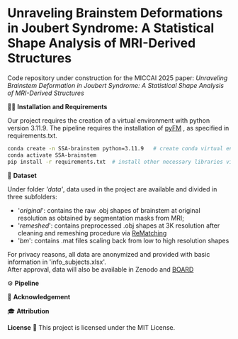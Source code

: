 # Unraveling Brainstem Deformations in Joubert Syndrome: A Statistical Shape Analysis of MRI-Derived Structures


Code repository under construction for the MICCAI 2025 paper: *Unraveling Brainstem Deformation in Joubert Syndrome: A Statistical Shape Analysis of MRI-Derived Structures*


🧑‍💻️ **Installation and Requirements**

Our project requires the creation of a virtual environment with python version 3.11.9. The pipeline requires the installation 
of [pyFM](https://github.com/RobinMagnet/pyFM) , as specified in requirements.txt.

```bash 
conda create -n SSA-brainstem python=3.11.9   # create conda virtual environment
conda activate SSA-brainstem
pip install -r requirements.txt  # install other necessary libraries via pip
```

📝 **Dataset**

Under folder *'data'*, data used in the project are available and divided in three subfolders:

- '*original*': contains the raw .obj shapes of brainstem at original resolution as obtained by segmentation masks from MRI;
- '*remeshed*': contains preprocessed .obj shapes at 3K resolution after cleaning and remeshing procedure via [ReMatching](https://github.com/filthynobleman/rematching)
- '*bm*': contains .mat files scaling back from low to high resolution shapes

For privacy reasons, all data are anonymized and provided with basic information in 'info_subjects.xlsx'.\
After approval, data will also be available in Zenodo and [BOARD](https://board.unimib.it/research-data/)

⚙️ **Pipeline**


🙏 **Acknowledgement**



🎓 **Attribution**


**License** 🚀
This project is licensed under the MIT License.

